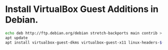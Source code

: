 # Install VirtualBox Guest Additions in Debian.

```sh
echo deb http://ftp.debian.org/debian stretch-backports main contrib > /etc/apt/sources.list.d/stretch-backports.list
apt update
apt install virtualbox-guest-dkms virtualbox-guest-x11 linux-headers-$(uname -r)
```
